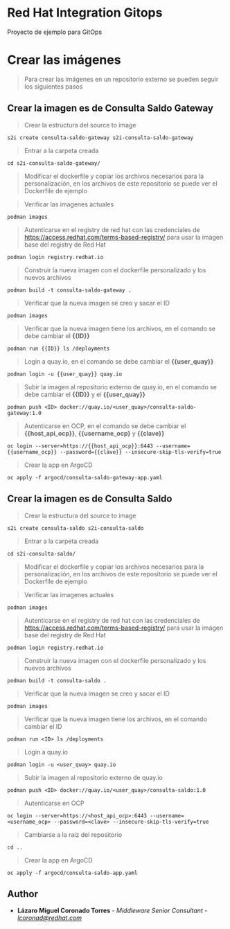 # Red Hat Integration Gitops
Proyecto de ejemplo para GitOps

# Crear las imágenes

> Para crear las imágenes en un repositorio externo se pueden seguir los siguientes pasos

## Crear la imagen es de Consulta Saldo Gateway

> Crear la estructura del source to image

```
s2i create consulta-saldo-gateway s2i-consulta-saldo-gateway
```

> Entrar a la carpeta creada
```
cd s2i-consulta-saldo-gateway/
```

> Modificar el dockerfile y copiar los archivos necesarios para la personalización, en los archivos de este repositorio se puede ver el Dockerfile de ejemplo

> Verificar las imagenes actuales
```
podman images
```

> Autenticarse en el registry de red hat con las credenciales de https://access.redhat.com/terms-based-registry/ para usar la imágen base del registry de Red Hat
```
podman login registry.redhat.io
```

> Construir la nueva imagen con el dockerfile personalizado y los nuevos archivos
```
podman build -t consulta-saldo-gateway .
```

> Verificar que la nueva imagen se creo y sacar el ID
```
podman images
```

> Verificar que la nueva imagen tiene los archivos, en el comando se debe cambiar el **{{ID}}**
```
podman run {{ID}} ls /deployments
```

> Login a quay.io, en el comando se debe cambiar el **{{user_quay}}**
```
podman login -u {{user_quay}} quay.io
```

> Subir la imagen al repositorio externo de quay.io, en el comando se debe cambiar el **{{ID}}** y el **{{user_quay}}**
```
podman push <ID> docker://quay.io/<user_quay>/consulta-saldo-gateway:1.0
```
  
> Autenticarse en OCP, en el comando se debe cambiar el **{{host_api_ocp}}**, **{{username_ocp}** y **{{clave}}**
```
oc login --server=https://{{host_api_ocp}}:6443 --username={{username_ocp}} --password={{clave}} --insecure-skip-tls-verify=true
```

> Crear la app en ArgoCD
```
oc apply -f argocd/consulta-saldo-gateway-app.yaml
```

  
## Crear la imagen es de Consulta Saldo

> Crear la estructura del source to image

```
s2i create consulta-saldo s2i-consulta-saldo
```

> Entrar a la carpeta creada
```
cd s2i-consulta-saldo/
```

> Modificar el dockerfile y copiar los archivos necesarios para la personalización, en los archivos de este repositorio se puede ver el Dockerfile de ejemplo

> Verificar las imagenes actuales
```
podman images
```

> Autenticarse en el registry de red hat con las credenciales de https://access.redhat.com/terms-based-registry/ para usar la imágen base del registry de Red Hat
```
podman login registry.redhat.io
```

> Construir la nueva imagen con el dockerfile personalizado y los nuevos archivos
```
podman build -t consulta-saldo .
```

> Verificar que la nueva imagen se creo y sacar el ID
```
podman images
```

> Verificar que la nueva imagen tiene los archivos, en el comando cambiar el ID
```
podman run <ID> ls /deployments
```

> Login a quay.io
```
podman login -u <user_quay> quay.io
```

> Subir la imagen al repositorio externo de quay.io
```
podman push <ID> docker://quay.io/<user_quay>/consulta-saldo:1.0
```

> Autenticarse en OCP
```
oc login --server=https://<host_api_ocp>:6443 --username=<username_ocp> --password=<clave> --insecure-skip-tls-verify=true
```

> Cambiarse a la raíz del repositorio
```
cd ..
```

> Crear la app en ArgoCD
```
oc apply -f argocd/consulta-saldo-app.yaml
```

## Author

* **Lázaro Miguel Coronado Torres** - *Middleware Senior Consultant - lcoronad@redhat.com* 
